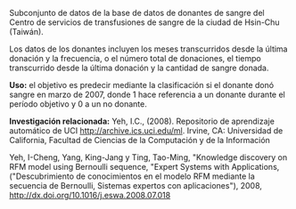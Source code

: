 Subconjunto de datos de la base de datos de donantes de sangre del Centro de servicios de transfusiones de sangre de la ciudad de Hsin-Chu (Taiwán).<p> </p>Los datos de los donantes incluyen los meses transcurridos desde la última donación y la frecuencia, o el número total de donaciones, el tiempo transcurrido desde la última donación y la cantidad de sangre donada.<p> </p><b>Uso:</b> el objetivo es predecir mediante la clasificación si el donante donó sangre en marzo de 2007, donde 1 hace referencia a un donante durante el período objetivo y 0 a un no donante. <p> </p><b>Investigación relacionada:</b> Yeh, I.C., (2008). Repositorio de aprendizaje automático de UCI <a href="http://archive.ics.uci.edu/ml">http://archive.ics.uci.edu/ml</a>. Irvine, CA: Universidad de California, Facultad de Ciencias de la Computación y de la Información <p> </p>Yeh, I-Cheng, Yang, King-Jang y Ting, Tao-Ming, "Knowledge discovery on RFM model using Bernoulli sequence, "Expert Systems with Applications, ("Descubrimiento de conocimientos en el modelo RFM mediante la secuencia de Bernoulli, Sistemas expertos con aplicaciones"), 2008, <a href="http://dx.doi.org/10.1016/j.eswa.2008.07.018">http://dx.doi.org/10.1016/j.eswa.2008.07.018</a>

<!---HONumber=August15_HO6-->